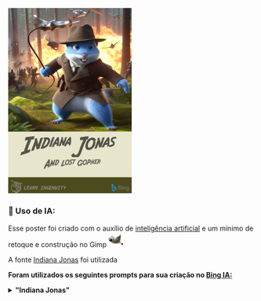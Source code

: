 <img src="./poster.png" width="50%">

### :robot: Uso de IA:

Esse poster foi criado com o auxílio de [inteligência artificial](https://www.bing.com/images/) e um mínimo de 
retoque e construção no Gimp [<img src="../../assets/icons/gimp.svg" width="30" height="30" title="Gimp" alt="Logo do Gimp" />](https://www.gimp.org/)

A fonte [Indiana Jonas](https://www.dafont.com/indiana-jonas.font) foi utilizada


__Foram utilizados os seguintes prompts para sua criação no [Bing IA:](https://www.bing.com/images/create/)__

<details>
  <summary><b>"Indiana Jonas" </b></summary>
<i>"Gopher azul, simbolo da linguagem golang em 3d pelagem realistica vestido de Indiana Jonas com aparencia antropomorfica do harrison fod de corpo inteiro, com sorriso cinico de chapeu classico em cima de uma pedra em meio a uma floresta segurando um chicote longo que parece preparado para o ataque acima da cabeca como se fosse chicotear com avioes SOBREVOANDO e soldados do eixo o cercando, UMA GRANDE EXPLOSAO ATRAS DELE, DRAMA, ACAO, AVENTURA POSTER DE FILME"<b>(sic)</b></i>
</details>


<!-- 
https://www.klipartz.com/en/sticker-png-gikwo/download

https://br.freepik.com/fotos-gratis/ceu-estrelado_7061153.htm#query=ceu%20estrelado%20png&position=0&from_view=keyword&track=ais

https://www.dafont.com/star-jedi.font
-->
